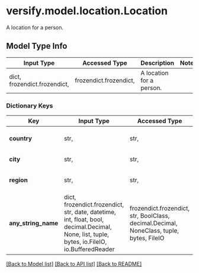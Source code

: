 # versify.model.location.Location

A location for a person.

## Model Type Info
Input Type | Accessed Type | Description | Notes
------------ | ------------- | ------------- | -------------
dict, frozendict.frozendict,  | frozendict.frozendict,  | A location for a person. | 

### Dictionary Keys
Key | Input Type | Accessed Type | Description | Notes
------------ | ------------- | ------------- | ------------- | -------------
**country** | str,  | str,  | The country of the location | 
**city** | str,  | str,  | The city of the location | 
**region** | str,  | str,  | The region of the location | 
**any_string_name** | dict, frozendict.frozendict, str, date, datetime, int, float, bool, decimal.Decimal, None, list, tuple, bytes, io.FileIO, io.BufferedReader | frozendict.frozendict, str, BoolClass, decimal.Decimal, NoneClass, tuple, bytes, FileIO | any string name can be used but the value must be the correct type | [optional]

[[Back to Model list]](../../README.md#documentation-for-models) [[Back to API list]](../../README.md#documentation-for-api-endpoints) [[Back to README]](../../README.md)

